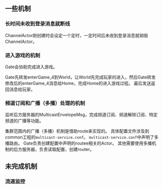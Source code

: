 ## 一些机制

### 长时间未收到登录消息就断线
ChannelActor刚创建时会设定一个定时，一定时间后未收到登录消息就销毁ChannelActor。

### 进入游戏的机制
Gate会协助完成进入游戏。

Gate先转发enterGame_4到World，让World先完成玩家的进入，然后Gate转发修改后的enterGame_4消息给Home，完成Home的进入游戏过程。
最后发送返回消息给玩家。

### 频道订阅和广播（多播）处理的机制
监听后方服务器的MulticastEnvelopeMsg，完成频道订阅、频道解除订阅、特定频道的广播等功能。

集群范围内的广播（多播）机制是借助route来实现的。
具体配置文件涉及到common工程的`multicast-service.conf`。
`multicast-service.conf`中声明了多播路由。
Gate负责创建配置中声明的routee相关的Actor。
其他需要使用多播机制的后方服务器，负责读取配置，创建router。

## 未完成机制

### 流速监控